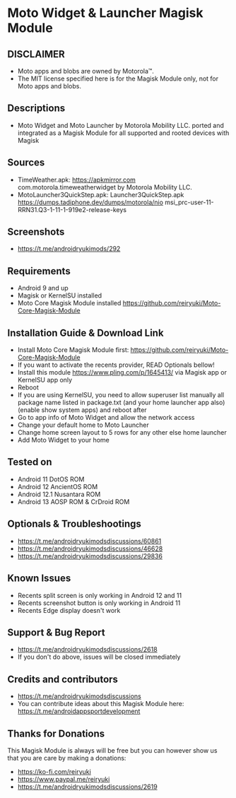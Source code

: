 # Moto Widget & Launcher Magisk Module

## DISCLAIMER
- Moto apps and blobs are owned by Motorola™.
- The MIT license specified here is for the Magisk Module only, not for Moto apps and blobs.

## Descriptions
- Moto Widget and Moto Launcher by Motorola Mobility LLC. ported and integrated as a Magisk Module for all supported and rooted devices with Magisk

## Sources
- TimeWeather.apk: https://apkmirror.com com.motorola.timeweatherwidget by Motorola Mobility LLC.
- MotoLauncher3QuickStep.apk: Launcher3QuickStep.apk https://dumps.tadiphone.dev/dumps/motorola/nio msi_prc-user-11-RRN31.Q3-1-11-1-919e2-release-keys

## Screenshots
- https://t.me/androidryukimods/292

## Requirements
- Android 9 and up
- Magisk or KernelSU installed
- Moto Core Magisk Module installed https://github.com/reiryuki/Moto-Core-Magisk-Module

## Installation Guide & Download Link
- Install Moto Core Magisk Module first: https://github.com/reiryuki/Moto-Core-Magisk-Module
- If you want to activate the recents provider, READ Optionals bellow!
- Install this module https://www.pling.com/p/1645413/ via Magisk app or KernelSU app only
- Reboot
- If you are using KernelSU, you need to allow superuser list manually all package name listed in package.txt (and your home launcher app also) (enable show system apps) and reboot after
- Go to app info of Moto Widget and allow the network access
- Change your default home to Moto Launcher
- Change home screen layout to 5 rows for any other else home launcher
- Add Moto Widget to your home

## Tested on
- Android 11 DotOS ROM
- Android 12 AncientOS ROM
- Android 12.1 Nusantara ROM
- Android 13 AOSP ROM & CrDroid ROM

## Optionals & Troubleshootings
- https://t.me/androidryukimodsdiscussions/60861
- https://t.me/androidryukimodsdiscussions/46628
- https://t.me/androidryukimodsdiscussions/29836

## Known Issues
- Recents split screen is only working in Android 12 and 11
- Recents screenshot button is only working in Android 11
- Recents Edge display doesn't work

## Support & Bug Report
- https://t.me/androidryukimodsdiscussions/2618
- If you don't do above, issues will be closed immediately

## Credits and contributors
- https://t.me/androidryukimodsdiscussions
- You can contribute ideas about this Magisk Module here: https://t.me/androidappsportdevelopment

## Thanks for Donations
This Magisk Module is always will be free but you can however show us that you are care by making a donations:
- https://ko-fi.com/reiryuki
- https://www.paypal.me/reiryuki
- https://t.me/androidryukimodsdiscussions/2619



